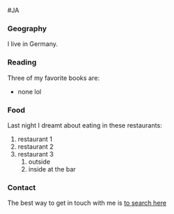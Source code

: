 #JA 
### Geography

I live in Germany.
### Reading

Three of my favorite books are:

- none lol



### Food

Last night I dreamt about eating in these restaurants:

1. restaurant 1
1. restaurant 2
1. restaurant 3
	1. outside
	1. inside at the bar

### Contact

The best way to get in touch with me is [to search here](https://de.wikipedia.org)
